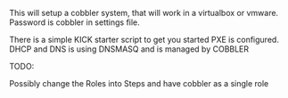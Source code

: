 This will setup a cobbler system, that will work in a virtualbox or vmware.
Password is cobbler in settings file.

There is a simple KICK starter script to get you started
PXE is configured.
DHCP and DNS is using DNSMASQ and is managed by COBBLER


TODO: 

Possibly change the Roles into Steps and have cobbler as a single role
